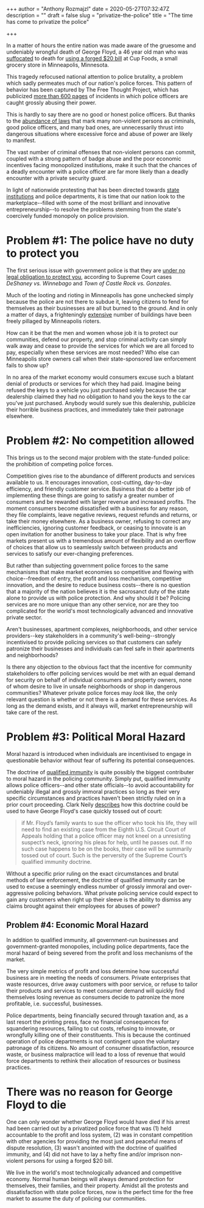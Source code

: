 +++
author = "Anthony Rozmajzl"
date = 2020-05-27T07:32:47Z
description = ""
draft = false
slug = "privatize-the-police"
title = "The time has come to privatize the police"

+++


In a matter of hours the entire nation was made aware of the gruesome and undeniably wrongful death of George Floyd, a 46 year old man who was [suffocated](https://twitter.com/QasimRashid/status/1265389213714915333) to death for [using a forged $20 bill](https://www.thecut.com/2020/05/man-pinned-down-by-minneapolis-police-officer-dies.html) at Cup Foods, a small grocery store in Minneapolis, Minnesota. 

This tragedy refocused national attention to police brutality, a problem which sadly permeates much of our nation's police forces. This pattern of behavior has been captured by The Free Thought Project, which has publicized [more than 600 pages](https://thefreethoughtproject.com/category/cop-watch/) of incidents in which police officers are caught grossly abusing their power. 

This is hardly to say there are no good or honest police officers. But thanks to the [abundance of laws](https://mises.org/wire/too-many-laws-why-police-encounters-escalate) that mark many non-violent persons as criminals, good police officers, and many bad ones, are unnecessarily thrust into dangerous situations where excessive force and abuse of power are likely to manifest.

The vast number of criminal offenses that non-violent persons can commit, coupled with a strong pattern of badge abuse and the poor economic incentives facing monopolized institutions, make it such that the chances of a deadly encounter with a police officer are far more likely than a deadly encounter with a private security guard.

In light of nationwide protesting that has been directed towards [state institutions](https://www.cleveland.com/crime/2020/05/protesters-gather-in-columbus-over-death-of-george-floyd.html) and police departments, it is time that our nation look to the marketplace--filled with some of the most brilliant and innovative entrepreneurship--to resolve the problems stemming from the state's coercively funded monopoly on police provision.

# Problem #1: The police have no duty to protect you

The first serious issue with government police is that they are [under no legal obligation to protect you](https://mises.org/power-market/police-have-no-duty-protect-you-federal-court-affirms-yet-again), according to Supreme Court cases *DeShaney vs. Winnebago* and *Town of Castle Rock vs. Gonzales*. 

Much of the looting and rioting in Minneapolis has gone unchecked simply because the police are not there to subdue it, leaving citizens to fend for themselves as their businesses are all but burned to the ground. And in only a matter of days, a frighteningly [extensive](https://bringmethenews.com/minnesota-news/a-list-of-the-buildings-damaged-looted-in-minneapolis-riots) number of buildings have been freely pillaged by Minneapolis rioters.

How can it be that the men and women whose job it is to protect our communities, defend our property, and stop criminal activity can simply walk away and cease to provide the services for which we are all forced to pay, especially when these services are most needed? Who else can Minneapolis store owners call when their state-sponsored law enforcement fails to show up? 

In no area of the market economy would consumers excuse such a blatant denial of products or services for which they had paid. Imagine being refused the keys to a vehicle you just purchased solely because the car dealership claimed they had no obligation to hand you the keys to the car you've just purchased. Anybody would surely sue this dealership, publicize their horrible business practices, and immediately take their patronage elsewhere.

# Problem #2: No competition allowed

This brings us to the second major problem with the state-funded police: the prohibition of competing police forces. 

Competition gives rise to the abundance of different products and services available to us. It encourages innovation, cost-cutting, day-to-day efficiency, and friendly customer service. Business that do a better job of implementing these things are going to satisfy a greater number of consumers and be rewarded with larger revenue and increased profits. The moment consumers become dissatisfied with a business for any reason, they file complaints, leave negative reviews, request refunds and returns, or take their money elsewhere. As a business owner, refusing to correct any inefficiencies, ignoring customer feedback, or ceasing to innovate is an open invitation for another business to take your place. That is why free markets present us with a tremendous amount of flexibility and an overflow of choices that allow us to seamlessly switch between products and services to satisfy our ever-changing preferences.

But rather than subjecting government police forces to the same mechanisms that make market economies so competitive and flowing with choice--freedom of entry, the profit and loss mechanism, competitive innovation, and the desire to reduce business costs--there is no question that a majority of the nation believes it is the sacrosanct duty of the state alone to provide us with police protection. And why should it be? Policing services are no more unique than any other service, nor are they too complicated for the world's most technologically advanced and innovative private sector. 

Aren't businesses, apartment complexes, neighborhoods, and other service providers--key stakeholders in a community's well-being--strongly incentivised to provide policing services so that customers can safely patronize their businesses and individuals can feel safe in their apartments and neighborhoods?

Is there any objection to the obvious fact that the incentive for community stakeholders to offer policing services would be met with an equal demand for security on behalf of individual consumers and property owners, none of whom desire to live in unsafe neighborhoods or shop in dangerous communities? Whatever private police forces may *look* like, the only relevant question is whether or not there is a demand for these services. As long as the demand exists, and it always will, market entrepreneurship will take care of the rest.


# Problem #3: Political Moral Hazard
Moral hazard is introduced when individuals are incentivised to engage in questionable behavior without fear of suffering its potential consequences. 

The doctrine of [qualified immunity](https://www.cato.org/blog/why-qualified-immunity) is quite possibly the biggest contributer to moral hazard in the policing community. Simply put, qualified immunity allows police officers--and other state officials--to avoid accountability for undeniably illegal and grossly immoral practices so long as their very specific circumstances and practices haven't been strictly ruled on in a prior court proceeding. Clark Neily [describes](https://www.cato.org/blog/officer-involved-killing-george-floyd) how this doctrine could be used to have George Floyd's case quickly tossed out of court:

>if Mr. Floyd’s family wants to sue the officer who took his life, they will need to find an existing case from the Eighth U.S. Circuit Court of Appeals holding that a police officer may not kneel on a unresisting suspect’s neck, ignoring his pleas for help, until he passes out. If no such case happens to be on the books, their case will be summarily tossed out of court. Such is the perversity of the Supreme Court’s qualified immunity doctrine.

Without a specific prior ruling on the exact circumstances and brutal methods of law enforcement, the doctrine of qualified immunity can be used to excuse a seemingly endless number of grossly immoral and over-aggressive policing behaviors. What private policing service could expect to gain any customers when right up their sleeve is the ability to dismiss any claims brought against their employees for abuses of power?

## Problem #4: Economic Moral Hazard

In addition to qualified immunity, all government-run businesses and government-granted monopolies, including police departments, face the moral hazard of being severed from the profit and loss mechanisms of the market.

The very simple metrics of profit and loss determine how successful business are in meeting the needs of consumers. Private enterprises that waste resources, drive away customers with poor service, or refuse to tailor their products and services to meet consumer demand will quickly find themselves losing revenue as consumers decide to patronize the more profitable, i.e. successful, businesses.

Police departments, being financially secured through taxation and, as a last resort the printing press, face no financial consequences for squandering resources, failing to cut costs, refusing to innovate, or wrongfully killing one of their constituents. This is because the continued operation of police departments is not contingent upon the voluntary patronage of its citizens. No amount of consumer dissatisfaction, resource waste, or business malpractice will lead to a loss of revenue that would force departments to rethink their allocation of resources or business practices.

# There was no reason for George Floyd to die

One can only wonder whether George Floyd would have died if his arrest had been carried out by a privatized police force that was (1) held accountable to the profit and loss system, (2) was in constant competition with other agencies for providing the most just and peaceful means of dispute resolution, (3) wasn't anointed with the doctrine of qualified immunity, and (4) did not have to lay a hefty fine and/or imprison non-violent persons for using a forged $20 bill.

We live in the world's most technologically advanced and competitive economy. Normal human beings will always demand protection for themselves, their families, and their property. Amidst all the protests and dissatisfaction with state police forces, now is the perfect time for the free market to assume the duty of policing our communities.

